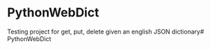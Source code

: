 # PythonWebDict

Testing project for get, put, delete given an english JSON dictionary# PythonWebDict
